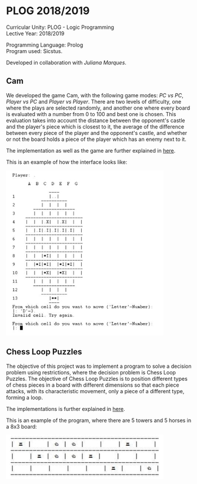 # PLOG 2018/2019

Curricular Unity: PLOG - Logic Programming <br>
Lective Year: 2018/2019

Programming Language: Prolog <br>
Program used: Sicstus.

Developed in collaboration with *Juliana Marques*.

## Cam

We developed the game Cam, with the following game modes: *PC vs PC*, *Player vs PC* and *Player vs Player*. There are two levels of difficulty, one where the plays are selected randomly, and another one where every board is evaluated with a number from 0 to 100 and best one is chosen. This evaluation takes into account the distance between the opponent's castle and the player's piece which is closest to it, the average of the difference between every piece of the player and the opponent's castle, and whether or not the board holds a piece of the player which has an enemy next to it.

The implementation as well as the game are further explained in [here](https://github.com/helenaMontenegro/PLOG-18-19/blob/master/docs/report_cam.pdf).

This is an example of how the interface looks like:

![Cam Image](https://github.com/helenaMontenegro/PLOG-18-19/blob/master/docs/Cam1.JPG)

## Chess Loop Puzzles

The objective of this project was to implement a program to solve a decision problem using restrictions, where the decision problem is Chess Loop Puzzles. The objective of Chess Loop Puzzles is to position different types of chess pieces in a board with different dimensions so that each piece attacks, with its characteristic movement, only a piece of a different type, forming a loop.

The implementations is further explained in [here](https://github.com/helenaMontenegro/PLOG-18-19/blob/master/docs/report_chess_loops.pdf).

This is an example of the program, where there are 5 towers and 5 horses in a 8x3 board:

![Chess Loops Image](https://github.com/helenaMontenegro/PLOG-18-19/blob/master/docs/ChessLoops1.JPG)
